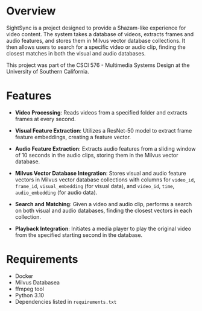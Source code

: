 # Overview

SightSync is a project designed to provide a Shazam-like experience for video content. The system takes a database of videos, extracts frames and audio features, and stores them in Milvus vector database collections. It then allows users to search for a specific video or audio clip, finding the closest matches in both the visual and audio databases.

This project was part of the CSCI 576 - Multimedia Systems Design at the University of Southern California.

# Features

- **Video Processing**: Reads videos from a specified folder and extracts frames at every second.

- **Visual Feature Extraction**: Utilizes a ResNet-50 model to extract frame feature embeddings, creating a feature vector.

- **Audio Feature Extraction**: Extracts audio features from a sliding window of 10 seconds in the audio clips, storing them in the Milvus vector database.

- **Milvus Vector Database Integration**: Stores visual and audio feature vectors in Milvus vector database collections with columns for `video_id`, `frame_id`, `visual_embedding` (for visual data), and `video_id`, `time`, `audio_embedding` (for audio data).

- **Search and Matching**: Given a video and audio clip, performs a search on both visual and audio databases, finding the closest vectors in each collection.

- **Playback Integration**: Initiates a media player to play the original video from the specified starting second in the database.

# Requirements

- Docker
- Milvus Databasea
- ffmpeg tool
- Python 3.10
- Dependencies listed in `requirements.txt`